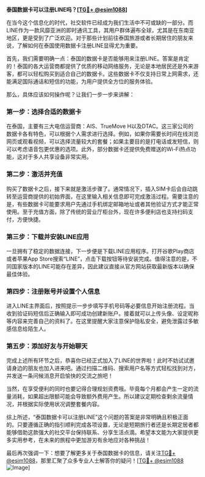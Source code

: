 **泰国数据卡可以注册LINE吗？[[TG💪+ @esim1088](https://t.me/s/esim1088)]**

在当今这个信息化的时代，社交软件已经成为我们生活中不可或缺的一部分。而LINE作为一款风靡亚洲的即时通讯工具，其用户群体遍布全球，尤其是在东南亚地区，更是受到了广泛欢迎。对于那些计划前往泰国旅游或者长期居住的朋友来说，了解如何在泰国使用数据卡注册LINE显得尤为重要。

首先，我们需要明确一点：泰国的数据卡是否能够用来注册LINE。答案是肯定的！泰国的各大运营商都提供了优质的移动网络服务，无论是本地居民还是外来游客，都可以轻松购买到适合自己的数据卡。这些数据卡不仅支持日常上网需求，还能满足国际通话和短信的功能，为用户提供全方位的服务体验。

那么，具体应该如何操作呢？让我们一步一步来讲解：

### **第一步：选择合适的数据卡**
在泰国，主要有三大电信运营商：AIS、TrueMove H以及DTAC。这三家公司的数据卡各有特色，可以根据个人需求进行选择。例如，如果你需要长时间在线浏览网页或观看视频，可以选择流量较大的套餐；如果主要目的是打电话或发短信，则可以考虑语音包更优惠的选项。此外，部分数据卡还提供免费赠送的Wi-Fi热点功能，这对于多人共享设备非常实用。

### **第二步：激活并充值**
购买了数据卡之后，接下来就是激活步骤了。通常情况下，插入SIM卡后会自动跳转至运营商提供的初始界面，在这里输入相关信息即可完成激活过程。需要注意的是，有些数据卡可能要求用户先通过手机绑定邮箱地址或者其他验证方式才能正常使用。至于充值方面，除了传统的营业厅柜台外，现在许多便利店也支持扫码支付，方便快捷。

### **第三步：下载并安装LINE应用**
一旦拥有了稳定的数据连接，下一步便是下载LINE应用程序。打开谷歌Play商店或者苹果App Store搜索“LINE”，点击下载按钮等待安装完成。值得注意的是，不同国家版本的LINE可能存在差异，因此建议直接从官方网站获取最新版本以确保最佳体验。

### **第四步：注册账号并设置个人信息**
进入LINE主界面后，按照提示一步步填写手机号码等必要信息开始注册流程。当收到验证码短信后正确输入即可成功创建新账户。接着就可以上传头像、设定昵称等内容来完善自己的资料了。在这里提醒大家注意保护隐私安全，避免泄露过多敏感信息给陌生人。

### **第五步：添加好友与开始聊天**
完成上述所有环节之后，恭喜你已经正式加入了LINE的世界啦！此时不妨试试邀请身边的朋友也加入进来吧。通过扫描二维码、搜索用户名等方式轻松找到对方，并发送一条问候消息开启愉快的交流之旅吧！

当然，在享受便利的同时也要记得合理规划资费哦。毕竟每个月都会产生一定的流量消耗，如果超出限额可能会导致额外费用产生。所以建议定期检查剩余流量情况，并根据实际使用状况调整套餐内容。

综上所述，“泰国数据卡可以注册LINE”这个问题的答案是非常明确且积极正面的。只要遵循正确的指引顺利完成各项设置，无论是短期旅行者还是长期定居者都能够借助这款强大的社交平台保持联系、分享生活点滴。希望本文能为大家提供更多实用参考，在未来的旅程中更加游刃有余地应对各种挑战！

最后再次强调一下：想要了解更多关于泰国数据卡的信息，请关注[TG💪+ @esim1088](https://t.me/s/esim1088)，那里汇聚了众多专业人士解答你的疑问！[[TG💪+ @esim1088](https://t.me/s/esim1088) ![Image](https://i.postimg.cc/4NQfJmqS/Snipaste-2025-05-13-00-14-12.png)]
